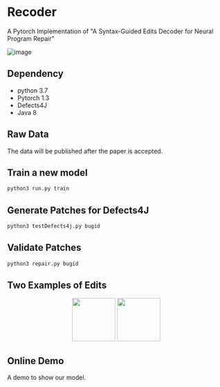 # Recoder
A Pytorch Implementation of "A Syntax-Guided Edits Decoder for Neural Program Repair"

![image](https://github.com/FSE2021anonymous/Recoder/blob/master/picture/overviewmodel.png)

## Dependency
* python 3.7
* Pytorch 1.3
* Defects4J
* Java 8

## Raw Data
The data will be published after the paper is accepted.
## Train a new model
```python
python3 run.py train
```
## Generate Patches for Defects4J
```python
python3 testDefects4j.py bugid
```
## Validate Patches
```python
python3 repair.py bugid
```
## Two Examples of Edits
<center class="third">
    <img src="https://github.com/FSE2021anonymous/Recoder/blob/master/picture/Insert.png" width="100"/>
    <img src="https://github.com/FSE2021anonymous/Recoder/blob/master/picture/Modify.png" width="100"/>
</center>

## Online Demo
A demo to show our model.
